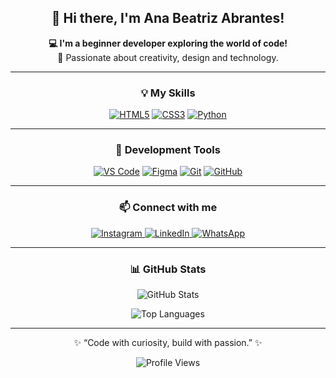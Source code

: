 <h2 align="center">👋 Hi there, I'm Ana Beatriz Abrantes!</h2>

<p align="center">
  <b>💻 I'm a beginner developer exploring the world of code!</b><br>
  🌙 Passionate about creativity, design and technology.
</p>

---

<h3 align="center">💡 My Skills</h3>

<p align="center">
  <a href="https://developer.mozilla.org/en-US/docs/Web/HTML"><img src="https://skillicons.dev/icons?i=html" title="HTML5"/></a>
  <a href="https://developer.mozilla.org/en-US/docs/Web/CSS"><img src="https://skillicons.dev/icons?i=css" title="CSS3"/></a>
  <a href="https://www.python.org/"><img src="https://skillicons.dev/icons?i=python" title="Python"/></a>
</p>

---

<h3 align="center">🧰 Development Tools</h3>

<p align="center">
  <a href="#"><img src="https://skillicons.dev/icons?i=vscode" title="VS Code"/></a>
  <a href="#"><img src="https://skillicons.dev/icons?i=figma" title="Figma"/></a>
  <a href="#"><img src="https://skillicons.dev/icons?i=git" title="Git"/></a>
  <a href="#"><img src="https://skillicons.dev/icons?i=github" title="GitHub"/></a>
</p>

---

<h3 align="center">📫 Connect with me</h3>

<p align="center">
  <a href="https://www.instagram.com/beatriz._.zzr">
    <img src="https://img.shields.io/badge/Instagram-E4405F?style=for-the-badge&logo=instagram&logoColor=white" alt="Instagram"/>
  </a>
  <a href="https://www.linkedin.com/in/ana-beatriz-abrantes-da-silva-b5ab68356">
    <img src="https://img.shields.io/badge/LinkedIn-0077B5?style=for-the-badge&logo=linkedin&logoColor=white" alt="LinkedIn"/>
  </a>
  <a href="https://wa.me/55SEUNUMEROAQUI">
    <img src="https://img.shields.io/badge/WhatsApp-25D366?style=for-the-badge&logo=whatsapp&logoColor=white" alt="WhatsApp"/>
  </a>
</p>

---

<h3 align="center">📊 GitHub Stats</h3>

<p align="center">
  <img src="https://github-readme-stats.vercel.app/api?username=AnaBeatrizAbrantes&show_icons=true&theme=tokyonight" alt="GitHub Stats"/>
</p>

<p align="center">
  <img src="https://github-readme-stats.vercel.app/api/top-langs/?username=AnaBeatrizAbrantes&layout=compact&theme=tokyonight" alt="Top Languages"/>
</p>

---

<p align="center">✨ “Code with curiosity, build with passion.” ✨</p>

<p align="center">
  <img src="https://komarev.com/ghpvc/?username=AnaBeatrizAbrantes&color=blueviolet&style=flat-square" alt="Profile Views"/>
</p>


